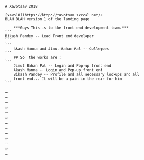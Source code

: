 	# Xavotsav 2018
	
	[xavo18](https://http://xavotsav.sxccal.net/)
	BLAH BLAH version 1 of the landing page

        ***Guys This is to the front end development team.***
	```        
	Bikash Pandey -- Lead Front end developer
	```
	```
        Akash Manna and Jimut Bahan Pal -- Collegues
	```
        ## So  the works are :
	```
        Jimut Bahan Pal -- Login and Pop-up front end
        Akash Manna -- Login and Pop-up front end
        Bikash Pandey -- Profile and all necessary lookups and all
        front end... It will be a pain in the rear for him
	```

~                                                                                                                                                                                                           
~                                                                                                                                                                                                           
~                                                                                                                                                                                                           
~                                                                                                                                                                                                           
~                                                                                                                                                                                                           
~                                                                                                                                                                                                           
~                                                                                                                                                                                                           
~                                                                                                                                                                                                           
~                                                                                                                                                                                                           
~                                                                                                                                                                                                           
~                                                                                                                                                                                                           
~                                                                                                                                                                                                           
~                                                                      
